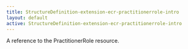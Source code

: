 ```yaml
---
title: StructureDefinition-extension-ecr-practitionerrole-intro
layout: default
active: StructureDefinition-extension-ecr-practitionerrole-intro
---
```


A reference to the PractitionerRole resource.